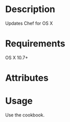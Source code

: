 Description
===========
Updates Chef for OS X

Requirements
============
OS X 10.7+

Attributes
==========

Usage
=====
Use the cookbook.
